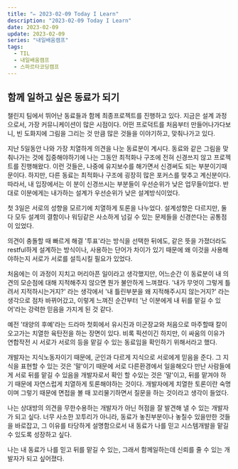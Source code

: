 ```yaml
---
title: "✏️ 2023-02-09 Today I Learn"
description: "2023-02-09 Today I Learn"
date: 2023-02-09
update: 2023-02-09
series: "내일배움캠프"
tags:
  - TIL
  - 내일배움캠프
  - 스파르타코딩캠프
---
```


## 함께 일하고 싶은 동료가 되기

챌린지 팀에서 뛰어난 동료들과 함께 최종프로젝트를 진행하고 있다.
지금은 설계 과정으로서, 가장 커뮤니케이션이 많은 시점이다. 어떤 프로덕트를 처음부터 만들어나가다보니, 빈 도화지에 그림을 그리는 것 만큼 많은 것들을 이야기하고, 맞춰나가고 있다.

지난 5일동안 나와 가장 치열하게 의견을 나눈 동료분이 계시다. 동료와 같은 그림을 맞춰나가는 것에 집중해야하기에 나는 그동안 최적화나 구조에 전혀 신경쓰지 않고 프로젝트를 진행해왔다. 이런 것들은, 나중에 유지보수를 해가면서 신경써도 되는 부분이기때문이다.
하지만, 다른 동료는 최적화나 구조에 굉장히 많은 포커스를 맞추고 계신분이다. 따라서, 내 입장에서는 이 분이 신경쓰시는 부분들이 우선순위가 낮은 업무들이었다. 반대로 이분에게는 내가하는 설계가 우선순위가 낮은 설계방식이었다.

첫 3일은 서로의 성향을 모르기에 치열하게 토론을 나누었다. 설계성향은 다르지만, 둘 다 모두 설계의 결함이나 워딩같은 사소하게 넘길 수 있는 문제들을 신경쓴다는 공통점이 있었다.

의견이 충돌할 때 빠르게 해결 '투표'라는 방식을 선택한 뒤에도, 같은 뜻을 가졌더라도 restful하게 설계하는 방식이나, 사용하는 단어가 차이가 있기 때문에 왜 이것을 사용해야하는지 서로가 서로를 설득시킬 필요가 있었다.

처음에는 이 과정이 지치고 머리아픈 일이라고 생각했지만, 어느순간 이 동료분이 내 의견의 모순점에 대해 지적해주지 않으면 뭔가 불안하게 느껴졌다.
'내가 무엇이 그렇게 틀려서 지적하시는거지?' 라는 생각에서 '내 틀린부분을 왜 지적해주시지 않는거지?' 라는 생각으로 점차 바뀌어갔고, 이렇게 느껴진 순간부터 '난 이분에게 내 뒤를 맡길 수 있어'라는 강력한 믿음을 가지게 된 것 같다.

예전 '태양의 후예'라는 드라마 첫회에서 유시진과 미군장교와 처음으로 마주할때 칼이 오고가는 치열한 육탄전을 하는 장면이 있다. 비록 픽션이긴 하지만, 이 싸움의 이유가 연합작전 시 서로가 서로의 등을 맡길 수 있는 동료임을 확인하기 위해서라고 했다.

개발자는 지식노동자이기 때문에, 군인과 다르게 지식으로 서로에게 믿음을 준다. 그 지식을 표현할 수 있는 것은 '말'이기 때문에 서로 다른환경에서 일을해오다 만난 사람들에게 서로 뒤를 맡길 수 있음을 개발자로서 확인 할 수있는 것은 '말'이고, 뒤를 맡겨야 하기 때문에 자연스럽게 치열하게 토론해야하는 것이다.
개발자에게 치열한 토론이란 숙명이며 그렇기 때문에 면접을 볼 때 꼬리물기하면서 질문을 하는 것이라고 생각이 들었다.

나는 상대방의 의견을 무한수용하는 개발자가 아닌 허점을 잘 발견해 낼 수 있는 개발자가 되고 싶다. 너무 사소한 꼬투리가 아니라, 동료가 놓친부분이나 놓칠수 있을만한 것들을 바로잡고, 그 이유를 타당하게 설명함으로서 내 동료가 나를 믿고 시스템개발을 맡길 수 있도록 성장하고 싶다.

나는 내 동료가 나를 믿고 뒤를 맡길 수 있는, 그래서 함께일하는데 신뢰를 줄 수 있는 개발자가 되고 싶어졌다.
